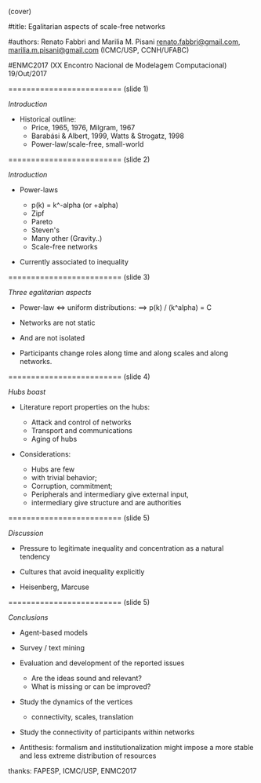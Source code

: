 (cover)


#title:
Egalitarian aspects of scale-free networks

#authors:
Renato Fabbri and Marilia M. Pisani
renato.fabbri@gmail.com, marilia.m.pisani@gmail.com
(ICMC/USP, CCNH/UFABC)

#ENMC2017
(XX Encontro Nacional de Modelagem Computacional)
19/Out/2017


















=========================
(slide 1)

*Introduction*

* Historical outline:
  - Price, 1965, 1976, Milgram, 1967
  - Barabási & Albert, 1999, Watts & Strogatz, 1998
  - Power-law/scale-free, small-world



















=========================
(slide 2)

*Introduction*

* Power-laws
  - p(k) = k^-alpha       (or +alpha)
  - Zipf
  - Pareto
  - Steven's
  - Many other (Gravity..)
  - Scale-free networks

* Currently associated to inequality













=========================
(slide 3)

*Three egalitarian aspects*


* Power-law <=> uniform distributions:
  ==> p(k) / (k^alpha) = C

* Networks are not static

* And are not isolated

* Participants change roles along time and along scales
and along networks.
















=========================
(slide 4)

*Hubs boast*

* Literature report properties on the hubs:
  - Attack and control of networks
  - Transport and communications
  - Aging of hubs

* Considerations:
  - Hubs are few
  - with trivial behavior;
  - Corruption, commitment;
  - Peripherals and intermediary give external input,
  - intermediary give structure and are authorities
















=========================
(slide 5)

*Discussion*

* Pressure to legitimate inequality
and concentration as a natural tendency

* Cultures that avoid inequality explicitly

* Heisenberg, Marcuse



















=========================
(slide 5)

*Conclusions*

* Agent-based models

* Survey / text mining

* Evaluation and development of the reported issues
  - Are the ideas sound and relevant?
  - What is missing or can be improved?

* Study the dynamics of the vertices
  - connectivity, scales, translation

* Study the connectivity of participants within
networks

* Antithesis: formalism and institutionalization might
impose a more stable and less extreme distribution of resources

thanks: FAPESP, ICMC/USP, ENMC2017
